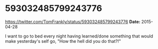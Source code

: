 # 593032485799243776
https://twitter.com/TomFrankly/status/593032485799243776
**Date:** 2015-04-28

I want to go to bed every night having learned/done something that would make yesterday's self go, "How the hell did you do that?!"

